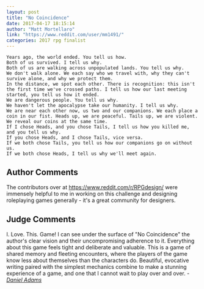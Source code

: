 ```yaml
---
layout: post
title: "No Coincidence"
date: 2017-04-17 18:15:14
author: "Matt Mortellaro"
link: "https://www.reddit.com/user/mm1491/"
categories: 2017 rpg finalist
---
```

```
Years ago, the world ended. You tell us how.
Both of us survived. I tell us why.
Both of us are walking across unpopulated lands. You tell us why.
We don't walk alone. We each say who we travel with, why they can't survive alone, and why we protect them.
In the distance, we spot each other. There is recognition: this isn't the first time we've crossed paths. I tell us how our last meeting started, you tell us how it ended.
We are dangerous people. You tell us why.
We haven't let the apocalypse take our humanity. I tell us why.
We are near each other now, us two and our companions. We each place a coin in our fist. Heads up, we are peaceful. Tails up, we are violent. We reveal our coins at the same time.
If I chose Heads, and you chose Tails, I tell us how you killed me, and you tell us why.
If you chose Heads, and I chose Tails, vice versa.
If we both chose Tails, you tell us how our companions go on without us.
If we both chose Heads, I tell us why we'll meet again.
```
## Author Comments 

The contributors over at https://www.reddit.com/r/RPGdesign/ were immensely helpful to me in working on this challenge and designing roleplaying games generally - it's a great community for designers.

## Judge Comments

I. Love. This. Game! I can see under the surface of "No Coincidence" the author's clear vision and their uncompromising adherence to it. Everything about this game feels tight and deliberate and valuable. This is a game of shared memory and fleeting encounters, where the players of the game know less about themselves than the characters do. Beautiful, evocative writing paired with the simplest mechanics combine to make a stunning experience of a game, and one that I cannot wait to play over and over. - [*Daniel Adams*]({{site.baseurl}}/judges)